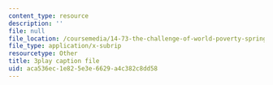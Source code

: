 ```yaml
---
content_type: resource
description: ''
file: null
file_location: /coursemedia/14-73-the-challenge-of-world-poverty-spring-2011/aca536ec1e825e3e6629a4c382c8dd58_quATCFNpM50.srt
file_type: application/x-subrip
resourcetype: Other
title: 3play caption file
uid: aca536ec-1e82-5e3e-6629-a4c382c8dd58
---
```

